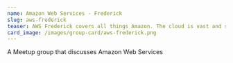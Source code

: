 ```yaml
---
name: Amazon Web Services - Frederick
slug: aws-frederick
teaser: AWS Frederick covers all things Amazon. The cloud is vast and so are Amazon's offerings. This group looks at all the cool tech that Amazon provides to build services for the web.
card_image: /images/group-card/aws-frederick.png
---
```

A Meetup group that discusses Amazon Web Services
